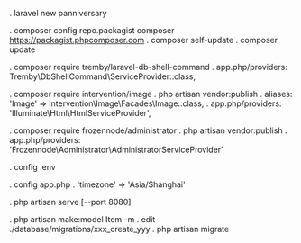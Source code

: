 
. laravel new panniversary

. composer config repo.packagist composer https://packagist.phpcomposer.com
. composer self-update
. composer update

. composer require tremby/laravel-db-shell-command
. app.php/providers: Tremby\DbShellCommand\ServiceProvider::class,

. composer require intervention/image
. php artisan vendor:publish
. aliases: 'Image' => Intervention\Image\Facades\Image::class,
. app.php/providers: 'Illuminate\Html\HtmlServiceProvider',

. composer require frozennode/administrator
. php artisan vendor:publish
. app.php/providers: 'Frozennode\Administrator\AdministratorServiceProvider'

. config .env

. config app.php
. 'timezone' => 'Asia/Shanghai'

. php artisan serve [--port 8080]

. php artisan make:model Item -m
. edit ./database/migrations/xxx_create_yyy
. php artisan migrate
